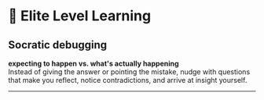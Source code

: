 # 🧠 Elite Level Learning

## Socratic debugging

**expecting to happen vs. what's actually happening**  
Instead of giving the answer or pointing the mistake, nudge with questions that make you reflect, notice contradictions, and arrive at insight yourself.

---